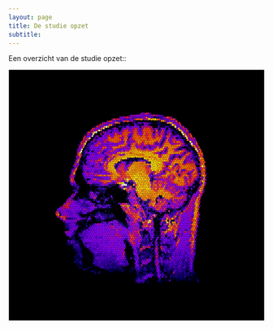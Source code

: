 ```yaml
---
layout: page
title: De studie opzet
subtitle:
---
```


Een overzicht van de studie opzet::

<img src="img/profielfoto.png" align="center" />

